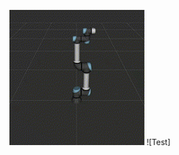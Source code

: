 ![HI!](https://github.com/Lawrytime/RoboDiffuse/blob/main/assets/Ground%20Truth%20Samples/Waving%20Hello.gif)
![Test]
